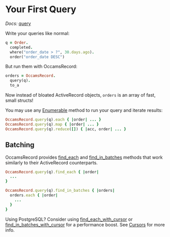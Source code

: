 # Your First Query

*Docs:* [query](https://www.rubydoc.info/gems/occams-record/OccamsRecord%2Equery)

Write your queries like normal:

```ruby
q = Order.
  completed.
  where("order_date > ?", 30.days.ago).
  order("order_date DESC")
```

But run them with OccamsRecord:

```ruby
orders = OccamsRecord.
  query(q).
  to_a
```

Now instead of bloated ActiveRecord objects, `orders` is an array of fast, small structs!

You may use any [Enumerable](https://ruby-doc.org/core-3.0.2/Enumerable.html) method to run your query and iterate results:

```ruby
OccamsRecord.query(q).each { |order| ... }
OccamsRecord.query(q).map { |order| ... }
OccamsRecord.query(q).reduce([]) { |acc, order| ... }
```

## Batching

OccamsRecord provides [find_each](https://www.rubydoc.info/gems/occams-record/OccamsRecord%2FQuery:find_each) and [find_in_batches](https://www.rubydoc.info/gems/occams-record/OccamsRecord%2FQuery:find_in_batches) methods that work similarly to their ActiveRecord counterparts.

```ruby
OccamsRecord.query(q).find_each { |order|
  ...
}

OccamsRecord.query(q).find_in_batches { |orders|
  orders.each { |order|
    ...
  }
}
```

Using PostgreSQL? Consider using [find_each_with_cursor](https://www.rubydoc.info/gems/occams-record/OccamsRecord%2FBatches%2FCursorHelpers:find_each_with_cursor) or [find_in_batches_with_cursor](https://www.rubydoc.info/gems/occams-record/OccamsRecord%2FBatches%2FCursorHelpers:find_in_batches_with_cursor) for a performance boost. See [Cursors](../advanced/cursors.md) for more info.
